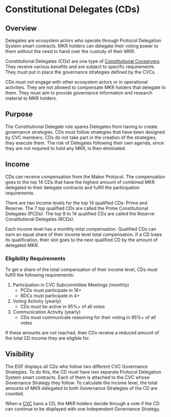 # Constitutional Delegates (CDs)

## Overview
Delegates are ecosystem actors who operate through Protocol Delegation System smart contracts. MKR holders can delegate their voting power to them without the need to hand over the custody of their MKR.

Constitutional Delegates (CDs) are one type of [Constitutional Conservers](https://endgame.makerdao.com/maker-core/tbc-governance/constitutional-conservers). They receive various benefits and are subject to specific requirements. They must put in place the governance strategies defined by the CVCs.

CDs must not engage with other ecosystem actors or in operational activities. They are not allowed to compensate MKR holders that delegate to them. They must aim to provide governance information and research material to MKR holders.

## Purpose

The Constitutional Delegate role spares Delegates from having to create governance strategies. CDs must follow strategies that have been designed by CVC members.
CDs do not take part in the creation of the strategies, they execute them. The risk of Delegates following their own agenda, since they are not required to hold any MKR, is then  eliminated.

## Income
CDs can receive compensation from the Maker Protocol. The compensation goes to the top 14 CDs that have the highest amount of combined MKR delegated to their delegate contracts and fulfill the participation requirements.

There are two income levels for the top 14 qualified CDs: Prime and Reserve.  The 7 top qualified CDs are called the Prime Constitutional Delegates (PCDs). The top 8 to 14 qualified CDs are called the Reserve Constitutional Delegates (RCDs).

Each income level has a monthly total compensation.
Qualified CDs can earn an equal share of their income level total compensation. If a CD loses its qualification, their slot goes to the next qualified CD by the amount of delegated MKR.

### Eligibility Requirements
To get a share of the total compensation of their income level, CDs must fulfill the following requirements:
1) Participation in CVC Subcommittee Meetings (monthly)
    - PCDs must participate in 16+
    - RDCs must participate in 4+
2) Voting Activity (yearly)
    - CDs must be active in 95%+ of all votes
3) Communication Activity (yearly)
    - CDs must communicate reasoning for their voting in 95%+ of all votes

If these amounts are not reached, then CDs receive a reduced amount of the total CD income they are eligible for.

## Visibility
The EGF displays all CDs who follow two different CVC Governance Strategies. To do this, the CD must have two separate Protocol Delegation System smart contracts. Each of them is attached to the CVC whose Governance Strategy they follow. To calculate the income level, the total amounts of MKR delegated to both Governance Strategies of the CD are counted.

When a [CVC](https://endgame.makerdao.com/maker-core/tbc-governance/cvc) bans a CD, the MKR holders decide through a vote if the CD can continue to be displayed with one Independent Governance Strategy.
